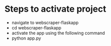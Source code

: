 # Steps to activate project
- navigate to webscraper-flaskapp
- cd webscraper-flaskapp
- activate the app using the following command
- python app.py
